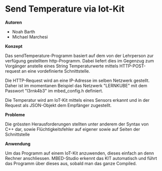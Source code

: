 # Send Temperature via Iot-Kit
**Autoren**
  - Noah Barth
  - Michael Marchesi

**Konzept**

Das sendTemperature-Programm basiert auf dem von der Lehrperson zur verfügung gestelltem http-Programm. Dabei liefert dies im Gegenzug zum Vorgänger anstelle eines String Temperaturwerte mittels HTTP-POST-request an eine vordefinierte Schnittstelle.

Die HTTP-Request wird an eine IP-Adresse im selben Netzwerk gestellt. Daher ist im momentanen Beispiel das Netzwerk "LERNKUBE" mit dem Passwort "l3rnk4b3" im mbed_config.h definiert. 

Die Temperatur wird am IoT-Kit mittels eines Sensors erkannt und in der Request als JSON-Objekt dem Empfänger zugestellt.

**Probleme**

Die grössten Herausforderungen stellten unter anderem der Syntax von C++ dar, sowie Flüchtigkeitsfehler auf eigener sowie auf Seiten der Schnittstelle
 
 **Anwendung**

Um das Programm auf einem IoT-Kit anzuwenden, dieses einfach an denn Rechner anschliessen. MBED-Studio erkennt das KIT automatisch und führt das Programm über dieses aus, sobald man das ganze Compiled.
